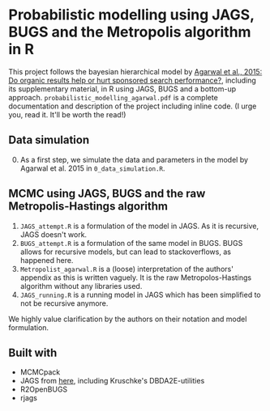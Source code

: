 # Probabilistic modelling using JAGS, BUGS and the Metropolis algorithm in R
This project follows the bayesian hierarchical model by [Agarwal et al., 2015: Do organic results help or hurt sponsored search performance?](http://dx.doi.org/10.1287/isre.2015.0593), including its supplementary material, in R using JAGS, BUGS and a bottom-up approach.
`probabilistic_modelling_agarwal.pdf` is a complete documentation and description of the project including inline code. (I urge you, read it. It'll be worth the read!)

## Data simulation
0. As a first step, we simulate the data and parameters in the model by Agarwal et al. 2015 in `0_data_simulation.R`.

## MCMC using JAGS, BUGS and the raw Metropolis-Hastings algorithm
1. `JAGS_attempt.R` is a formulation of the model in JAGS. As it is recursive, JAGS doesn't work.
2. `BUGS_attempt.R` is a formulation of the same model in BUGS. BUGS allows for recursive models, but can lead to stackoverflows, as happened here.
3. `Metropolist_agarwal.R` is a (loose) interpretation of the authors' appendix as this is written vaguely. It is the raw Metropolos-Hastings algorithm without any libraries used.
4. `JAGS_running.R` is a running model in JAGS which has been simplified to not be recursive anymore.

We highly value clarification by the authors on their notation and model formulation.

## Built with
* MCMCpack
* JAGS from [here](https://sites.google.com/site/doingbayesiandataanalysis/software-installation), including Kruschke's DBDA2E-utilities
* R2OpenBUGS
* rjags
